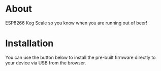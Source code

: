 # About

ESP8266 Keg Scale so you know when you are running out of beer!

# Installation

You can use the button below to install the pre-built firmware directly to your device via USB from the browser.

<esp-web-install-button manifest="firmware/keg-scale.manifest.json"></esp-web-install-button>

<script type="module" src="https://unpkg.com/esp-web-tools@10/dist/web/install-button.js?module"></script>

